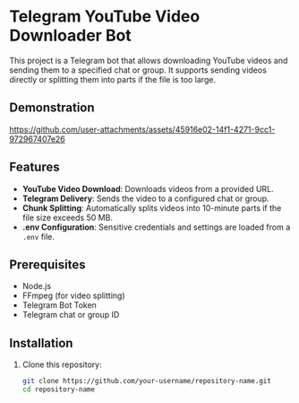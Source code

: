 # Telegram YouTube Video Downloader Bot

This project is a Telegram bot that allows downloading YouTube videos and sending them to a specified chat or group. It supports sending videos directly or splitting them into parts if the file is too large.
## Demonstration




https://github.com/user-attachments/assets/45916e02-14f1-4271-9cc1-972967407e26




## Features

- **YouTube Video Download**: Downloads videos from a provided URL.
- **Telegram Delivery**: Sends the video to a configured chat or group.
- **Chunk Splitting**: Automatically splits videos into 10-minute parts if the file size exceeds 50 MB.
- **.env Configuration**: Sensitive credentials and settings are loaded from a `.env` file.

## Prerequisites

- Node.js
- FFmpeg (for video splitting)
- Telegram Bot Token
- Telegram chat or group ID

## Installation

1. Clone this repository:

   ```bash
   git clone https://github.com/your-username/repository-name.git
   cd repository-name
